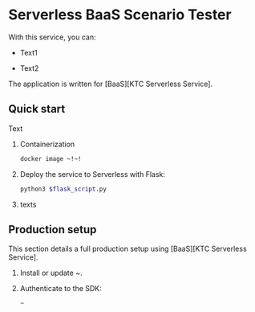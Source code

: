 # Serverless BaaS Scenario Tester

With this service, you can:

-   Text1

-   Text2


The application is written for [BaaS][KTC Serverless Service]. 


## Quick start

Text

1.  Containerization

    ```sh
    docker image ~!~!
    ```

1.  Deploy the service to Serverless with Flask:

    ```sh
    python3 $flask_script.py
    ```

1.  texts


## Production setup

This section details a full production setup using [BaaS][KTC Serverless Service].

1.  Install or update ~.

1.  Authenticate to the SDK:

    ```sh
    ~
    ```


[BaaS]: https://serverlessdev-web.ktcloud.com:12581/auth/login